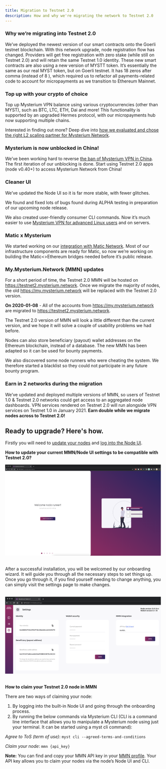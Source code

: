 ```yaml
---
title: Migration to Testnet 2.0 
description: How and why we're migrating the network to Testnet 2.0
---
```

  
### Why we’re migrating into Testnet 2.0

We’ve deployed the newest version of our smart contracts onto the Goerli testnet blockchain. With this network upgrade, node registration flow has changed. Providers will get free registration with zero stake (while still on Testnet 2.0) and will retain the same Testnet 1.0 identity. These new smart contracts are also using a new version of MYSTT token. It’s essentially the same as our real MYST token, but on Goerli testnet. It has 18 zeros after comma (instead of 8 ), which required us to refactor all payments-related code to account for micropayments as we transition to Ethereum Mainnet.

### Top up with your crypto of choice

Top up Mysterium VPN balance using various cryptocurrencies (other than MYST), such as BTC, LTC, ETH, Dai and more! This functionality is supported by an upgraded Hermes protocol, with our micropayments hub now supporting multiple chains.

Interested in finding out more? Deep dive into [how we evaluated and chose the right L2 scaling partner for Mysterium Network](https://mysterium.network/blog/layer-2-the-search-for-the-cheapest-and-fastest-microtransactions/).

### Mysterium is now unblocked in China!

We’ve been working hard to reverse [the ban of Mysterium VPN in China](https://medium.com/mysterium-network/china-where-is-your-internet-e03824fea13c). The first iteration of our unblocking is done. Start using Testnet 2.0 apps (node v0.40+) to access Mysterium Network from China!

### Cleaner UI

We’ve updated the Node UI so it is far more stable, with fewer glitches.

We found and fixed lots of bugs found during ALPHA testing in preparation of our upcoming node release.

We also created user-friendly consumer CLI commands.
Now it’s much easier to use [Mysterium VPN for advanced Linux users](/user-guide/) and on servers.

### Matic x Mysterium

We started working on our [integration with Matic Network](https://mysterium.network/blog/matic-network-powers-mysterium-p2p-payments/). Most of our infrastructure components are ready for Matic, so now we’re working on building the Matic<>Ethereum bridges needed before it’s public release.

### My.Mysterium.Network (MMN) updates

For a short period of time, the Testnet 2.0 MMN will be hosted on https://testnet2.mysterium.network.
Once we migrate the majority of nodes, the old https://my.mysterium.network will be replaced with the Testnet 2.0 version.

**On 2020-01-08** - All of the accounts from https://my.mysterium.network are migrated to https://testnet2.mysterium.network.

The Testnet 2.0 version of MMN will look a little different than the current version, and we hope it will solve a couple of usability problems we had before.

Nodes can also store beneficiary (payout) wallet addresses on the Ethereum blockchain, instead of a database. The new MMN has been adapted so it can be used for bounty payments.

We also discovered some node runners who were cheating the system. We therefore started a blacklist so they could not participate in any future bounty program.

### Earn in 2 networks during the migration

We’ve updated and deployed multiple versions of MMN, so users of Testnet 1.0 & Testnet 2.0 networks could get access to an aggregated node dashboards. 
VPN services rendered on Testnet 2.0 will run alongside VPN services on Testnet 1.0 in January 2021. **Earn double while we migrate nodes across to Testnet 2.0!**

## Ready to upgrade? Here's how.

Firstly you will need to [update your nodes](/node-runners/setup/updating/) and [log into the Node UI](/node-runners/node-ui/).

**How to update your current MMN/Node UI settings to be compatible with Testnet 2.0?**

<img src="../images/node-ui/welcome.png" alt="Welcome!" class="screenshot">
<br /><br />

After a successful installation, you will be welcomed by our onboarding wizard. It will guide you through all the necessary steps to set things up.
Once you go through it, if you find yourself needing to change anything, you can simply visit the settings page to make changes.
<br /><br />

<img src="../images/node-ui/settings.png" alt="Settings" class="screenshot">
<br /><br />

**How to claim your Testnet 2.0 node in MMN**

There are two ways of claiming your node:

1. By logging into the built-in Node UI and going through the onboarding process.
2. By running the below commands via Mysterium CLI (CLI is a command line interface that allows you to manipulate a Mysterium node using just your terminal. It can be started using a myst cli command):

*Agree to ToS (term of use)*: `myst cli --agreed-terms-and-conditions`

*Claim your node*: `mmn {api_key}`

**Note:** You can find and copy your MMN API key in your [MMN profile](https://testnet2.mysterium.network/user/profile). Your API key allows you to claim your nodes via the node’s Node UI and CLI.
